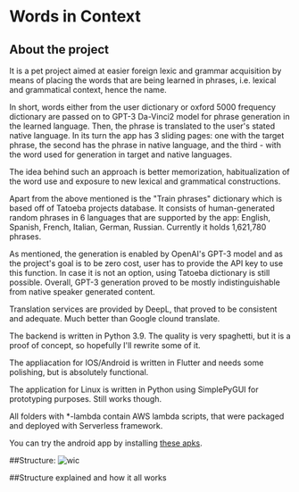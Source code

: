 # Words in Context
## About the project
It is a pet project aimed at easier foreign lexic and grammar acquisition by means of placing the words that are being learned in phrases, i.e. lexical and grammatical context, hence the name. 

In short, words either from the user dictionary or oxford 5000 frequency dictionary are passed on to GPT-3 Da-Vinci2 model for phrase generation in the learned language. Then, the phrase is translated to the user's stated native language. In its turn the app has 3 sliding pages: one with the target phrase, the second has the phrase in native language, and the third - with the word used for generation in target and native languages. 

The idea behind such an approach is better memorization, habitualization of the word use and exposure to new lexical and grammatical constructions.

Apart from the above mentioned is the "Train phrases" dictionary which is based off of Tatoeba projects database. It consists of human-generated random phrases in 6 languages that are supported by the app: English, Spanish, French, Italian, German, Russian. Currently it holds 1,621,780 phrases.

As mentioned, the generation is enabled by OpenAI's GPT-3 model and as the project's goal is to be zero cost, user has to provide the API key to use this function. In case it is not an option, using Tatoeba dictionary is still possible. Overall, GPT-3 generation proved to be mostly indistinguishable from native speaker generated content.

Translation services are provided by DeepL, that proved to be consistent and adequate. Much better than Google clound translate.

The backend is written in Python 3.9. The quality is very spaghetti, but it is a proof of concept, so hopefully I'll rewrite some of it.

The appliacation for IOS/Android is written in Flutter and needs some polishing, but is absolutely functional.

The application for Linux is written in Python using SimplePyGUI for prototyping purposes. Still works though.

All folders with *-lambda contain AWS lambda scripts, that were packaged and deployed with Serverless framework.

You can try the android app by installing [these apks](https://github.com/rumfellow/wic/tree/master/flutter_app/build_apks).

##Structure:
![wic](https://user-images.githubusercontent.com/109697877/188860910-f2b63509-f627-4038-afc6-8af39e104194.png)

##Structure explained and how it all works

